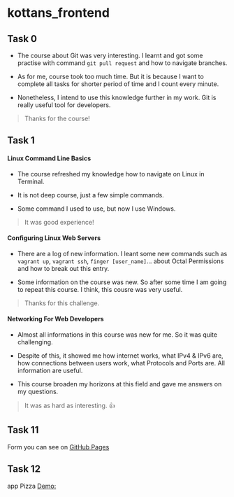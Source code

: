 # kottans_frontend

## Task 0

* The course about Git was very interesting. I learnt and got some practise with command `git pull request` and how to navigate branches.

* As for me, course took too much time. But it is because I want to complete all tasks for shorter period of time and I count every  minute.

* Nonetheless, I intend to use this knowledge further in my work. Git is really useful tool for developers.

> Thanks for the course!


## Task 1

#### Linux Command Line Basics

* The course refreshed my knowledge how to navigate on Linux in Terminal.

* It is not deep course, just a few simple commands.

* Some command I used to use, but now I use Windows.

> It was good experience!

#### Configuring Linux Web Servers

* There are a log of new information. I leant some new commands such as `vagrant up`, `vagrant ssh`, `finger [user_name]`... about Octal Permissions and how to break out this entry.

* Some information on the course was new. So after some time I am going to repeat this course. I think, this cousre was very useful.

> Thanks for this challenge.

#### Networking For Web Developers

* Almost all informations in this course was new for me. So it was quite challenging.

* Despite of this, it showed me how internet works, what IPv4 & IPv6 are, how connections between users work, what Protocols and Ports are. All information are useful.

* This course broaden my horizons at this field and gave me answers on my questions.

> It was as hard as interesting. :thumbsup:




## Task 11

Form you can see on [GitHub Pages](https://victoriiaklubchuk.github.io/kottans_frontend/task_11/dist/ )


## Task 12

app Pizza  [Demo:](https://victoriiaklubchuk.github.io/kottans_frontend/task_12/dist/)